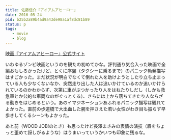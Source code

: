 ```yaml
---
title: 佐藤信介『アイアムアヒーロー』
date: 2016-05-24
pid: b25b2a89b4ad9a43de98a1af8dc81b89
status: p
tags:
   - movie
   - blog
---
```


[映画『アイアムアヒーロー』公式サイト][1]

いわゆるゾンビ映画というのを観たの初めてかな。評判通り気合入った映画で全編おもしろかったけど、とくに序盤（タクシーに乗るまで）のパニック勃発描写はすごかった。まだ状況が明白でなくて倒れた人を助けようとしたり立ち止まっている人も少なくないなか、突然走り出した人は追いかけているのか追いかけられているのかわからず、次第に車がぶつかったり人をはねたりしだし（しかも救急車とか公的な車両なのがぐっとくる）、さらには上から落ちてきたり人ならざる動きをはじめるという。あのイマジネーションあふれるパニック描写は観れてよかった。直前の歩道橋で大出血した腕を押さえた若い女性がわき目も振らず早歩きしてくるシーンもよかった。

あと前（WOOD JOB!のとき）も思ったけど長澤まさみの表情の演技（眉をちょっと歪めて訝しがるような）はうまいっていうかいつも印象に残るな。

[1]:	http://www.iamahero-movie.com/